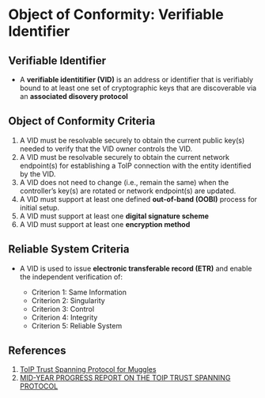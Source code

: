 # Object of Conformity: Verifiable Identifier

## Verifiable Identifier

* A **verifiable identitifier (VID)** is an address or identifier that is verifiably bound to at least one set of cryptographic keys that are discoverable via an **associated disovery protocol**


## Object of Conformity Criteria

1. A VID must be resolvable securely to obtain the current public key(s) needed to verify that the VID owner controls the VID.
2. A VID must be resolvable securely to obtain the current network endpoint(s) for establishing a ToIP connection with the entity identified by the VID.
3. A VID does not need to change (i.e., remain the same) when the controller’s key(s) are rotated or network endpoint(s) are updated.
4. A VID must support at least one defined **out-of-band (OOBI)** process for initial setup.
5. A VID must support at least one **digital signature scheme**
6. A VID must support at least one **encryption method**

## Reliable System Criteria

* A VID is used to issue **electronic transferable record (ETR)** and enable the independent verification of:

  * Criterion 1: Same Information
  * Criterion 2: Singularity
  * Criterion 3: Control
  * Criterion 4: Integrity
  * Criterion 5: Reliable System

## References

1. [ToIP Trust Spanning Protocol for Muggles](https://docs.google.com/presentation/d/1dgaTwxRubnpj7M83840mz53_iJfwEkajndrBBEQthgU/edit#slide=id.gc6f919934_0_20)
2. [MID-YEAR PROGRESS REPORT ON THE TOIP TRUST SPANNING PROTOCOL](https://trustoverip.org/blog/2023/08/31/mid-year-progress-report-on-the-toip-trust-spanning-protocol/)